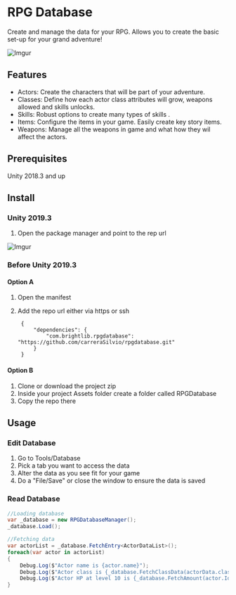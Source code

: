 # RPG Database
Create and manage the data for your RPG. Allows you to create the basic set-up for your grand adventure!

![Imgur](https://i.imgur.com/4b4oGt8.gif)

## Features
* Actors: Create the characters that will be part of your adventure.
* Classes: Define how each actor class attributes will grow, weapons allowed and skills unlocks.
* Skills: Robust options to create many types of skills .
* Items: Configure the items in your game. Easily create key story items.
* Weapons: Manage all the weapons in game and what how they wil affect the actors.

## Prerequisites
Unity 2018.3 and up

## Install

### Unity 2019.3
1. Open the package manager and point to the rep url

![Imgur](https://i.imgur.com/iYGgINz.png)

### Before Unity 2019.3

#### Option A
1. Open the manifest
2. Add the repo url either via https or ssh

		{
    		"dependencies": {
        		"com.brightlib.rpgdatabase": "https://github.com/carreraSilvio/rpgdatabase.git"
    		}
		}

#### Option B
1. Clone or download the project zip
2. Inside your project Assets folder create a folder called RPGDatabase
3. Copy the repo there

## Usage

### Edit Database
1. Go to Tools/Database
2. Pick a tab you want to access the data
3. Alter the data as you see fit for your game
4. Do a "File/Save" or close the window to ensure the data is saved

### Read Database

```csharp
//Loading database
var _database = new RPGDatabaseManager();
_database.Load();

//Fetching data 
var actorList = _database.FetchEntry<ActorDataList>();
foreach(var actor in actorList)
{
    Debug.Log($"Actor name is {actor.name}");
    Debug.Log($"Actor class is {_database.FetchClassData(actorData.classId).name}");
    Debug.Log($"Actor HP at level 10 is {_database.FetchAmount(actor.Id, 10, ActorAttributeType.HP)}");
}
```

